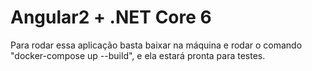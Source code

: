 # Angular2 + .NET Core 6

Para rodar essa aplicação basta baixar na máquina e rodar o comando "docker-compose up --build", e ela estará pronta para testes.
